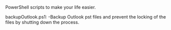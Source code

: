 PowerShell scripts to make your life easier.


backupOutlook.ps1:
 -Backup Outlook pst files and prevent the locking of the files by shutting down the process.
